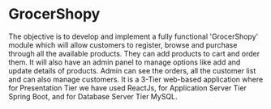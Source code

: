 # GrocerShopy
The objective is to develop and implement a fully functional 'GrocerShopy' module which will allow customers to register, browse and purchase through all the available products. They can add products to cart and order them. It will also have an admin panel to manage options like add and update details of products. Admin can see the orders, all the customer list and can also manage customers.
It is a 3-Tier web-based application where for Presentation Tier we have used ReactJs, for Application Server Tier Spring Boot, and for Database Server Tier MySQL.
